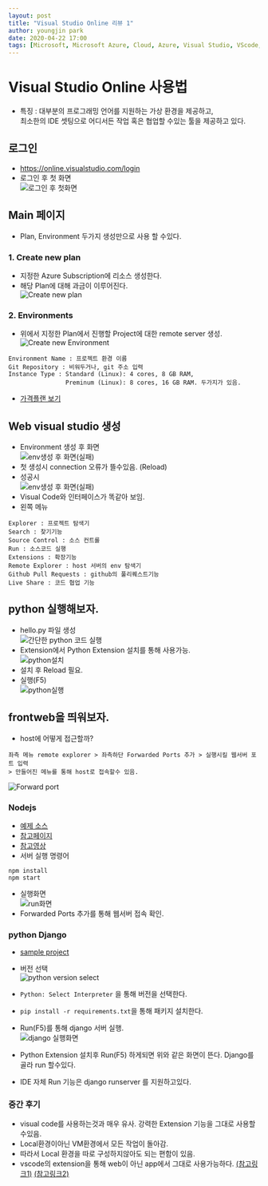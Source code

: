 ```yaml
---
layout: post
title: "Visual Studio Online 리뷰 1"
author: youngjin park
date: 2020-04-22 17:00
tags: [Microsoft, Microsoft Azure, Cloud, Azure, Visual Studio, VScode, VSonline]
---
```


# Visual Studio Online 사용법
- 특징 : 대부분의 프로그래밍 언어를 지원하는 가상 환경을 제공하고,  
최소한의 IDE 셋팅으로 어디서든 작업 혹은 협업할 수있는 툴을 제공하고 있다.
## 로그인
- https://online.visualstudio.com/login
- 로그인 후 첫 화면  
![로그인 후 첫화면](/files/blog/first_main.PNG)  

## Main 페이지
- Plan, Environment 두가지 생성만으로 사용 할 수있다. 
### 1. Create new plan
- 지정한 Azure Subscription에 리소스 생성한다.
- 해당 Plan에 대해 과금이 이루어진다.  
![Create new plan](/files/blog/NewPlan.PNG)  
### 2. Environments
- 위에서 지정한 Plan에서 진행할 Project에 대한 remote server 생성.  
![Create new Environment](/files/blog/NewEnv.PNG)  
```
Environment Name : 프로젝트 환경 이름
Git Repository : 비워두거나, git 주소 입력
Instance Type : Standard (Linux): 4 cores, 8 GB RAM,
                Preminum (Linux): 8 cores, 16 GB RAM. 두가지가 있음.
```
- [가격플랜 보기](https://azure.microsoft.com/ko-kr/pricing/details/visual-studio-online/)

## Web visual studio 생성
- Environment 생성 후 화면  
![env생성 후 화면(실패)](/files/blog/webenv.PNG)  
- 첫 생성시 connection 오류가 뜰수있음. (Reload)
- 성공시  
![env생성 후 화면(실패)](/files/blog/webenv_suc.PNG)  
- Visual Code와 인터페이스가 똑같아 보임.
- 왼쪽 메뉴
```
Explorer : 프로젝트 탐색기
Search : 찾기기능
Source Control : 소스 컨트롤
Run : 소스코드 실행
Extensions : 확장기능
Remote Explorer : host 서버의 env 탐색기
Github Pull Requests : github의 풀리퀘스트기능
Live Share : 코드 협업 기능
```

## python 실행해보자.
- hello.py 파일 생성  
![간단한 python 코드 실행](/files/blog/Runpython.PNG)  
- Extension에서 Python Extension 설치를 통해 사용가능.  
![python설치](/files/blog/extensionInstallpython.PNG)  
- 설치 후 Reload 필요. 
- 실행(F5)  
![python실행](/files/blog/RunpythonRes.PNG)  

## frontweb을 띄워보자.
- host에 어떻게 접근할까?
```
좌측 메뉴 remote explorer > 좌측하단 Forwarded Ports 추가 > 실행시킬 웹서버 포트 입력
> 만들어진 메뉴를 통해 host로 접속할수 있음.
```  

![Forward port](/files/blog/forwardport.PNG)  

### Nodejs
- [예제 소스](https://github.com/mate365/AzureDevOpsProblemSolving/tree/master/src)
- [참고페이지](https://code.visualstudio.com/docs/nodejs/nodejs-tutorial)
- [참고영상](https://channel9.msdn.com/Series/Visual-Studio-Online-Monaco/Getting-started-with-nodejs)
- 서버 실행 명령어
```
npm install
npm start
```
- 실행화면  
![run화면](/files/blog/node_run.PNG)  
- Forwarded Ports 추가를 통해 웹서버 접속 확인.
### python Django  
- [sample project](https://github.com/mate365/python_web_example)  
- 버전 선택  
![python version select](/files/blog/python_venv_choose.PNG)  
- `Python: Select Interpreter` 을 통해 버전을 선택한다.
- `pip install -r requirements.txt`을 통해 패키지 설치한다.
- Run(F5)를 통해 django 서버 실행.  
![django 실행화면](/files/blog/djangoRun.PNG)  

- Python Extension 설치후 Run(F5) 하게되면 위와 같은 화면이 뜬다. Django를 골라 run 할수있다.
- IDE 자체 Run 기능은 django runserver 를 지원하고있다.

### 중간 후기
- visual code를 사용하는것과 매우 유사. 강력한 Extension 기능을 그대로 사용할수있음.
- Local환경이아닌 VM환경에서 모든 작업이 돌아감.
- 따라서 Local 환경을 따로 구성하지않아도 되는 편함이 있음.
- vscode의 extension을 통해 web이 아닌 app에서 그대로 사용가능하다.
[(참고링크1)](https://evols-atirev.tistory.com/28)
[(참고링크2)](https://code.visualstudio.com/docs/remote/vsonline)